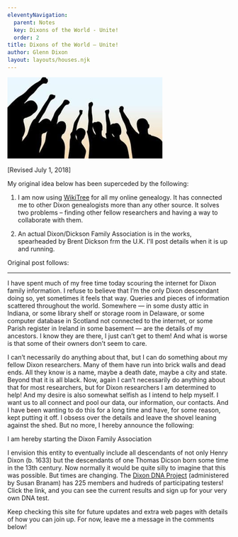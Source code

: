 ```yaml
---
eleventyNavigation:
  parent: Notes
  key: Dixons of the World - Unite!
  order: 2
title: Dixons of the World – Unite!
author: Glenn Dixon
layout: layouts/houses.njk
---
```

![people raising their fists in unity](/img/unite.jpeg)

[Revised July 1, 2018]

My original idea below has been superceded by the following:

1. I am now using [WikiTree](https://wikitree.com) for all my online genealogy. It has connected me to other Dixon genealogists more than any other source. It solves two problems &#8211; finding other fellow researchers and having a way to collaborate with them.
  
2. An actual Dixon/Dickson Family Association is in the works, spearheaded by Brent Dickson frm the U.K. I'll post details when it is up and running.

Original post follows:

----------------------
  
I have spent much of my free time today scouring the internet for Dixon family information. I refuse to believe that I’m the only Dixon descendant doing so, yet sometimes it feels that way. Queries and pieces of information scattered throughout the world. Somewhere &#8212; in some dusty attic in Indiana, or some library shelf or storage room in Delaware, or some computer database in Scotland not connected to the internet, or some Parish register in Ireland in some basement &#8212; are the details of my ancestors. I know they are there, I just can’t get to them! And what is worse is that some of their owners don’t seem to care.

I can’t necessarily do anything about that, but I can do something about my fellow Dixon researchers. Many of them have run into brick walls and dead ends. All they know is a name, maybe a death date, maybe a city and state. Beyond that it is all black. Now, again I can’t necessarily do anything about that for most researchers, but for Dixon researchers I am determined to help! And my desire is also somewhat selfish as I intend to help myself. I want us to all connect and pool our data, our information, our contacts. And I have been wanting to do this for a long time and have, for some reason, kept putting it off. I obsess over the details and leave the shovel leaning against the shed. But no more, I hereby announce the following:

I am hereby starting the Dixon Family Association

I envision this entity to eventually include all descendants of not only Henry Dixon (b. 1633) but the descendants of one Thomas Dicson born some time in the 13th century. Now normally it would be quite silly to imagine that this was possible. But times are changing. The [Dixon DNA Project][1] (administered by Susan Branam) has 225 members and hudreds of participating testers! Click the link, and you can see the current results and sign up for your very own DNA test.

Keep checking this site for future updates and extra web pages with details of how you can join up. For now, leave me a message in the comments below!

 [1]: https://www.familytreedna.com/groups/dixon-project/about